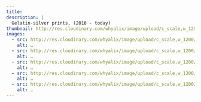 ```yaml
---
title:
description: |
  Gelatin-silver prints, (2016 - today) 
thumbnail: http://res.cloudinary.com/whyalix/image/upload/c_scale,w_1200/v1510518654/alixlucas/haunted-dreams/007-1.jpg
images:
  - src: http://res.cloudinary.com/whyalix/image/upload/c_scale,w_1200/v1510518654/alixlucas/haunted-dreams/007-1.jpg
    alt: …
  - src: http://res.cloudinary.com/whyalix/image/upload/c_scale,w_1200/v1510518684/alixlucas/haunted-dreams/008.jpg
    alt: …
  - src: http://res.cloudinary.com/whyalix/image/upload/c_scale,w_1200/v1510518770/alixlucas/haunted-dreams/010.jpg
    alt: …
  - src: http://res.cloudinary.com/whyalix/image/upload/c_scale,w_1200/v1510518771/alixlucas/haunted-dreams/011.jpg
    alt: …
  - src: http://res.cloudinary.com/whyalix/image/upload/c_scale,w_1200/v1510518754/alixlucas/haunted-dreams/012.jpg
    alt: …
---
```

